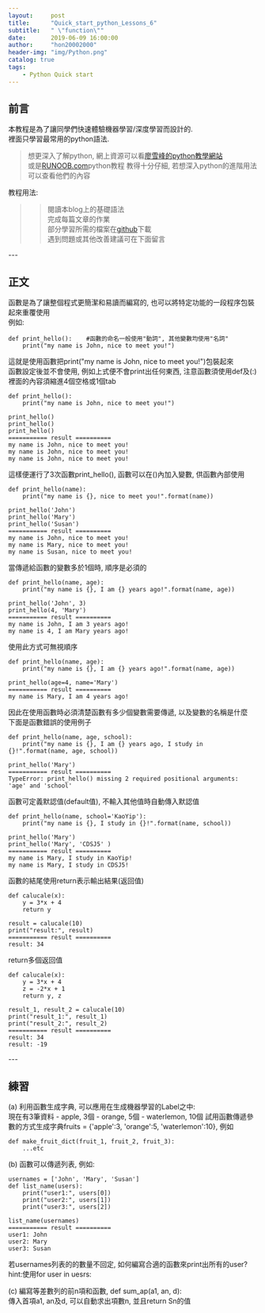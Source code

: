 ```yaml
---
layout:     post
title:      "Quick_start_python_Lessons_6"
subtitle:   " \"function\""
date:       2019-06-09 16:00:00
author:     "hon20002000"
header-img: "img/Python.png"
catalog: true
tags:
    - Python Quick start
---
```


## 前言

本教程是為了讓同學們快速體驗機器學習/深度學習而設計的.  
裡面只學習最常用的python語法.

>想更深入了解python, 網上資源可以看[廖雪峰的python教學網站](https://www.liaoxuefeng.com/wiki/1016959663602400)  
>或是[RUNOOB.com](http://www.runoob.com/python/python-tutorial.html)python教程
>教得十分仔細, 若想深入python的進階用法可以查看他們的內容   

教程用法:  
>>閱讀本blog上的基礎語法  
>>完成每篇文章的作業  
>>部分學習所需的檔案在[github](https://github.com/hon20002000/MacauAIChallenge2019_pythonLessons)下載  
>>遇到問題或其他改善建議可在下面留言


<p id = "build"></p>
---

## 正文

函數是為了讓整個程式更簡潔和易讀而編寫的, 也可以將特定功能的一段程序包裝起來重覆使用  
例如:

    def print_hello():    #函數的命名一般使用"動詞", 其他變數均使用"名詞"
        print("my name is John, nice to meet you!")

這就是使用函數把print("my name is John, nice to meet you!")包裝起來  
函數設定後並不會使用, 例如上式便不會print出任何東西, 注意函數須使用def及(:)  
裡面的內容須縮進4個空格或1個tab  

    def print_hello():
        print("my name is John, nice to meet you!")
    
    print_hello()
    print_hello()
    print_hello()
    =========== result ==========
    my name is John, nice to meet you!
    my name is John, nice to meet you!
    my name is John, nice to meet you!

這樣便運行了3次函數print_hello(), 函數可以在()內加入變數, 供函數內部使用  

    def print_hello(name):
        print("my name is {}, nice to meet you!".format(name))
    
    print_hello('John')
    print_hello('Mary')
    print_hello('Susan')
    =========== result ==========
    my name is John, nice to meet you!
    my name is Mary, nice to meet you!
    my name is Susan, nice to meet you!
    
當傳遞給函數的變數多於1個時, 順序是必須的  

    def print_hello(name, age):
        print("my name is {}, I am {} years ago!".format(name, age))
    
    print_hello('John', 3)
    print_hello(4, 'Mary')
    =========== result ==========
    my name is John, I am 3 years ago!
    my name is 4, I am Mary years ago!

使用此方式可無視順序  

    def print_hello(name, age):
        print("my name is {}, I am {} years ago!".format(name, age))
    
    print_hello(age=4, name='Mary')
    =========== result ==========
    my name is Mary, I am 4 years ago!

因此在使用函數時必須清楚函數有多少個變數需要傳遞, 以及變數的名稱是什麼  
下面是函數錯誤的使用例子  

    def print_hello(name, age, school):
        print("my name is {}, I am {} years ago, I study in {}!".format(name, age, school))

    print_hello('Mary')
    =========== result ==========
    TypeError: print_hello() missing 2 required positional arguments: 'age' and 'school'
   

函數可定義默認值(default值), 不輸入其他值時自動傳入默認值    

    def print_hello(name, school='KaoYip'):
        print("my name is {}, I study in {}!".format(name, school))

    print_hello('Mary')
    print_hello('Mary', 'CDSJ5' )   
    =========== result ==========
    my name is Mary, I study in KaoYip!
    my name is Mary, I study in CDSJ5!

函數的結尾使用return表示輸出結果(返回值)      

    def calucale(x):
        y = 3*x + 4
        return y

    result = calucale(10)
    print("result:", result)   
    =========== result ==========
    result: 34

return多個返回值     

    def calucale(x):
        y = 3*x + 4
        z = -2*x + 1
        return y, z

    result_1, result_2 = calucale(10)
    print("result_1:", result_1)   
    print("result_2:", result_2) 
    =========== result ==========
    result: 34
    result: -19
    
<p id = "build"></p>
---
    
## 練習


(a) 利用函數生成字典, 可以應用在生成機器學習的Label之中:  
    現在有3筆資料
    - apple, 3個
    - orange, 5個
    - waterlemon, 10個
    試用函數傳遞參數的方式生成字典fruits = {'apple':3, 'orange':5, 'waterlemon':10}, 例如  
    
    def make_fruit_dict(fruit_1, fruit_2, fruit_3):
        ...etc

(b) 函數可以傳遞列表, 例如:

    usernames = ['John', 'Mary', 'Susan']
    def list_name(users):
        print("user1:", users[0])
        print("user2:", users[1])
        print("user3:", users[2])
    
    list_name(usernames)
    =========== result ==========
    user1: John
    user2: Mary
    user3: Susan
    
若usernames列表的的數量不回定, 如何編寫合適的函數來print出所有的user?
hint:使用for user in uesrs:


(c) 編寫等差數列的前n項和函數, def sum_ap(a1, an, d):  
    傳入首項a1, an及d, 可以自動求出項數n, 並且return Sn的值